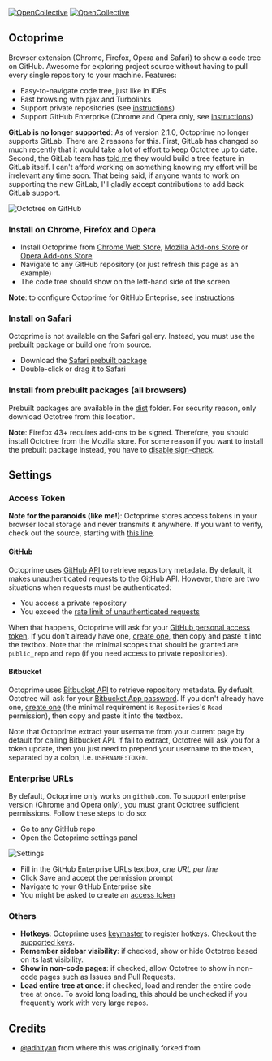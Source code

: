 [![OpenCollective](https://opencollective.com/octotree/backers/badge.svg)](#backers) 
[![OpenCollective](https://opencollective.com/octotree/sponsors/badge.svg)](#sponsors)

## Octoprime
Browser extension (Chrome, Firefox, Opera and Safari) to show a code tree on GitHub. Awesome for exploring project source without having to pull every single repository to your machine. Features:

* Easy-to-navigate code tree, just like in IDEs
* Fast browsing with pjax and Turbolinks
* Support private repositories (see [instructions](#access-token))
* Support GitHub Enterprise (Chrome and Opera only, see [instructions](#enterprise-urls))

__GitLab is no longer supported__:
As of version 2.1.0, Octoprime no longer supports GitLab. There are 2 reasons for this. First, GitLab has changed so much recently that it would take a lot of effort to keep Octotree up to date. Second, the GitLab team has [told me](https://github.com/adhityan/octotree/issues/265) they would build a tree feature in GitLab itself. I can't afford working on something knowing my effort will be irrelevant any time soon. That being said, if anyone wants to work on supporting the new GitLab, I'll gladly accept contributions to add back GitLab support.

![Octotree on GitHub](docs/chrome-github.png)


### Install on Chrome, Firefox and Opera
* Install Octoprime from [Chrome Web Store](https://chrome.google.com/webstore/detail/octotree/bkhaagjahfmjljalopjnoealnfndnagc), [Mozilla Add-ons Store](https://addons.mozilla.org/en-US/firefox/addon/octotree/) or [Opera Add-ons Store](https://addons.opera.com/en/extensions/details/octotree/)
* Navigate to any GitHub repository (or just refresh this page as an example)
* The code tree should show on the left-hand side of the screen

__Note__: to configure Octoprime for GitHub Enteprise, see [instructions](#enterprise-urls)

### Install on Safari

Octoprime is not available on the Safari gallery. Instead, you must use the prebuilt package or build one from source.

* Download the [Safari prebuilt package](https://github.com/adhityan/octotree/blob/master/dist/safari.safariextz?raw=true)
* Double-click or drag it to Safari

### Install from prebuilt packages (all browsers)

Prebuilt packages are available in the  [dist](https://github.com/adhityan/octotree/tree/master/dist) folder. For security reason, only download Octotree from this location.

__Note__: Firefox 43+ requires add-ons to be signed. Therefore, you should install Octotree from the Mozilla store. For some reason if you want to install the prebuilt package instead, you have to [disable sign-check](https://github.com/adhityan/octotree/issues/220#issuecomment-166012724).

## Settings
### Access Token

__Note for the paranoids (like me!)__: Octoprime stores access tokens in your browser local storage and never transmits it anywhere. If you want to verify, check out the source, starting with [this line](https://github.com/adhityan/octotree/blob/master/src/view.options.js#L77).

#### GitHub
Octoprime uses [GitHub API](https://developer.github.com/v3/) to retrieve repository metadata. By default, it makes unauthenticated requests to the GitHub API. However, there are two situations when requests must be authenticated:

* You access a private repository
* You exceed the [rate limit of unauthenticated requests](https://developer.github.com/v3/#rate-limiting)

When that happens, Octoprime will ask for your [GitHub personal access token](https://help.github.com/articles/creating-an-access-token-for-command-line-use). If you don't already have one, [create one](https://github.com/settings/tokens/new), then copy and paste it into the textbox. Note that the minimal scopes that should be granted are `public_repo` and `repo` (if you need access to private repositories).

#### Bitbucket
Octoprime uses [Bitbucket API](https://confluence.atlassian.com/bitbucket/repositories-endpoint-1-0-296092719.html) to retrieve repository metadata. By defualt, Octotree will ask for your [Bitbucket App password](https://confluence.atlassian.com/bitbucket/app-passwords-828781300.html). If you don't already have one, [create one](https://bitbucket.org/account/admin/app-passwords) (the minimal requirement is `Repositories`'s `Read` permission), then copy and paste it into the textbox.

Note that Octoprime extract your username from your current page by default for calling Bitbucket API. If fail to extract, Octotree will ask you for a token update, then you just need to prepend your username to the token, separated by a colon, i.e. `USERNAME:TOKEN`.

### Enterprise URLs
By default, Octoprime only works on `github.com`. To support enterprise version (Chrome and Opera only), you must grant Octotree sufficient permissions. Follow these steps to do so:

* Go to any GitHub repo
* Open the Octoprime settings panel

![Settings](docs/settings.jpg)

* Fill in the GitHub Enterprise URLs textbox, _one URL per line_
* Click Save and accept the permission prompt
* Navigate to your GitHub Enterprise site
* You might be asked to create an [access token](#access-token)

### Others
* __Hotkeys__: Octoprime uses [keymaster](https://github.com/madrobby/keymaster) to register hotkeys. Checkout the [supported keys](https://github.com/madrobby/keymaster#supported-keys).
* __Remember sidebar visibility__: if checked, show or hide Octotree based on its last visibility.
* __Show in non-code pages__: if checked, allow Octotree to show in non-code pages such as Issues and Pull Requests.
* __Load entire tree at once__: if checked, load and render the entire code tree at once. To avoid long loading, this should be unchecked if you frequently work with very large repos.

## Credits
* [@adhityan](https://github.com/adhityan) from where this was originally forked from

